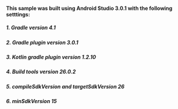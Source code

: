 #### This sample was built using Android Studio 3.0.1 with the following setttings:
##### 1. Gradle version 4.1
##### 2. Gradle plugin version 3.0.1
##### 3. Kotlin gradle plugin version 1.2.10
##### 4. Build tools version 26.0.2
##### 5. compileSdkVersion and targetSdkVersion 26
##### 6. minSdkVersion 15
